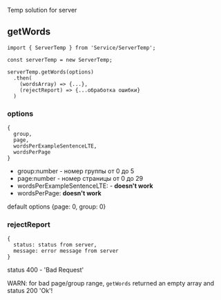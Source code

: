 Temp solution for server

## getWords

```
import { ServerTemp } from 'Service/ServerTemp';

const serverTemp = new ServerTemp;

serverTemp.getWords(options)
  .then(
    (wordsArray) => {...},
    (rejectReport) => {...обработка ошибки}
  )
```

### options
```
{
  group,
  page,
  wordsPerExampleSentenceLTE,
  wordsPerPage
}
```
- group:number - номер группы от 0 до 5
- page:number  - номер страницы от 0 до 29 
- wordsPerExampleSentenceLTE: - **doesn't work**
- wordsPerPage: **doesn't work**

default options {page: 0, group: 0}

### rejectReport
```
{
  status: status from server,
  message: error message from server
}
```

status 400 - 'Bad Request'

WARN: for bad page/group range, `getWords` returned an empty array and status 200 'Ok'!
